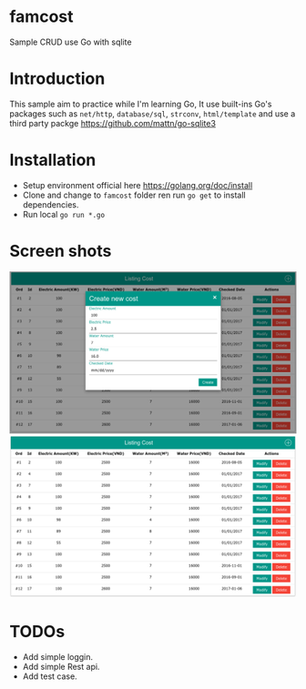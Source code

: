 # famcost
Sample CRUD use Go with sqlite

# Introduction
This sample aim to practice while I'm learning Go, It use built-ins Go's packages such as `net/http`, `database/sql`, `strconv`, 
`html/template` and use a third party packge https://github.com/mattn/go-sqlite3

# Installation
- Setup environment official here https://golang.org/doc/install
- Clone and change to `famcost` folder ren run `go get` to install dependencies.
- Run local `go run *.go`

# Screen shots
![Creating](create.png "create")
![Creating](Listing.png "create")
# TODOs
- Add simple loggin.
- Add simple Rest api.
- Add test case.


